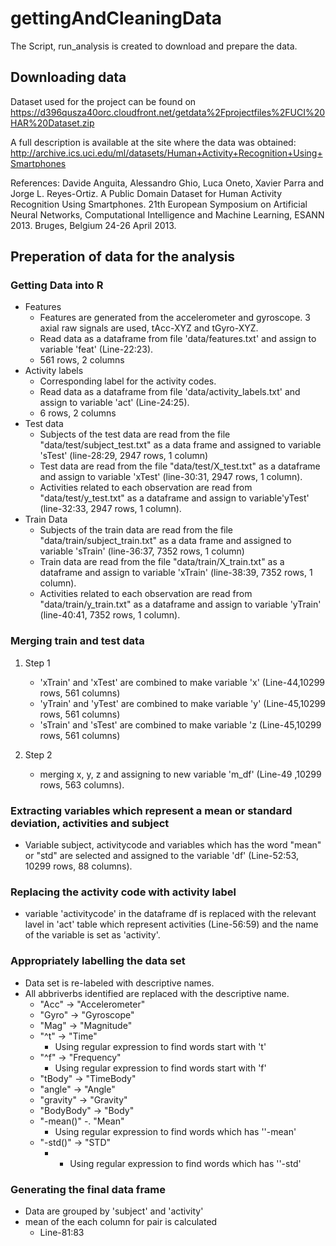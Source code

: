 # gettingAndCleaningData
The Script, run_analysis is created to download and prepare the data.

## Downloading data

Dataset used for the project can be found on https://d396qusza40orc.cloudfront.net/getdata%2Fprojectfiles%2FUCI%20HAR%20Dataset.zip

A full description is available at the site where the data was obtained:
http://archive.ics.uci.edu/ml/datasets/Human+Activity+Recognition+Using+Smartphones 

References: Davide Anguita, Alessandro Ghio, Luca Oneto, Xavier Parra and Jorge L. Reyes-Ortiz. A Public Domain Dataset for Human Activity Recognition Using Smartphones. 21th European Symposium on Artificial Neural Networks, Computational Intelligence and Machine Learning, ESANN 2013. Bruges, Belgium 24-26 April 2013.

## Preperation of data for the analysis

### Getting Data into R
+ Features
  + Features are generated from the accelerometer and gyroscope. 3 axial raw signals are used, tAcc-XYZ and tGyro-XYZ.
  + Read data as a dataframe from file 'data/features.txt' and assign to variable 'feat' (Line-22:23).
  + 561 rows, 2 columns
+ Activity labels
  + Corresponding label for the activity codes.
  + Read data as a dataframe from file 'data/activity_labels.txt' and assign to variable 'act' (Line-24:25).
  + 6 rows, 2 columns
+ Test data
  + Subjects of the test data are read from the file "data/test/subject_test.txt" as a data frame and assigned to variable 'sTest' (line-28:29, 2947 rows, 1 column)
  + Test data are read from the file "data/test/X_test.txt" as a dataframe and assign to variable 'xTest' (line-30:31, 2947 rows, 1 column).
  + Activities related to each observation are read from "data/test/y_test.txt" as a dataframe and assign to variable'yTest' (line-32:33, 2947 rows, 1 column).
+ Train Data
  + Subjects of the train data are read from the file "data/train/subject_train.txt" as a data frame and assigned to variable 'sTrain' (line-36:37, 7352 rows, 1 column)
  + Train data are read from the file "data/train/X_train.txt" as a dataframe and assign to variable 'xTrain' (line-38:39, 7352 rows, 1 column).
  + Activities related to each observation are read from "data/train/y_train.txt" as a dataframe and assign to variable 'yTrain' (line-40:41, 7352 rows, 1 column).
  
### Merging train and test data

1. Step 1
	+ 'xTrain' and 'xTest' are combined to make variable 'x' (Line-44,10299 rows, 561 columns)
	+ 'yTrain' and 'yTest' are combined to make variable 'y' (Line-45,10299 rows, 561 columns)
	+ 'sTrain' and 'sTest' are combined to make variable 'z (Line-45,10299 rows, 561 columns)

2. Step 2
	+ merging x, y, z and assigning to new variable 'm_df' (Line-49 ,10299 rows, 563 columns).

### Extracting variables which represent a mean or standard deviation, activities and subject

+ Variable subject, activitycode and variables which has the word "mean" or "std" are selected and assigned to the variable 'df' (Line-52:53, 10299 rows, 88 columns).

### Replacing the activity code with activity label

+ variable 'activitycode' in the dataframe df is replaced with the relevant lavel in 'act' table which represent activities (Line-56:59) and the name of the variable is set as 'activity'.

### Appropriately labelling the data set

+ Data set is re-labeled with descriptive names.
+ All abbriverbs identified are replaced with the descriptive name.
	+ "Acc" -> "Accelerometer"
	+ "Gyro" -> "Gyroscope"
	+ "Mag" -> "Magnitude"
	+ "^t" -> "Time"
		+ Using regular expression to find words start with 't'
	+ "^f" -> "Frequency"
		+ Using regular expression to find words start with 'f'
	+ "tBody" -> "TimeBody"
	+ "angle" -> "Angle"
	+ "gravity" -> "Gravity"
	+ "BodyBody" -> "Body"
	+ "-mean()" -. "Mean"
		+ Using regular expression to find words which has ''-mean'
	+ "-std()" -> "STD"
		+ + Using regular expression to find words which has ''-std'

### Generating the final data frame
+ Data are grouped by 'subject' and 'activity'
+ mean of the each column for pair is calculated
	+ Line-81:83



	


